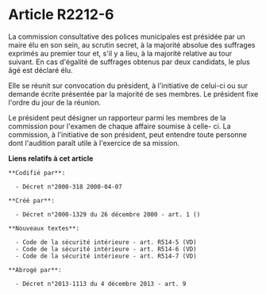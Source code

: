 # Article R2212-6

La commission consultative des polices municipales est présidée par un maire élu en son sein, au scrutin secret, à la
majorité absolue des suffrages exprimés au premier tour et, s'il y a lieu, à la majorité relative au tour suivant. En cas
d'égalité de suffrages obtenus par deux candidats, le plus âgé est déclaré élu.

Elle se réunit sur convocation du président, à l'initiative de celui-ci ou sur demande écrite présentée par la majorité de
ses membres. Le président fixe l'ordre du jour de la réunion.

Le président peut désigner un rapporteur parmi les membres de la commission pour l'examen de chaque affaire soumise à celle-
ci. La commission, à l'initiative de son président, peut entendre toute personne dont l'audition paraît utile à l'exercice de
sa mission.

**Liens relatifs à cet article**

	**Codifié par**:

	  - Décret n°2000-318 2000-04-07

	**Créé par**:

	  - Décret n°2000-1329 du 26 décembre 2000 - art. 1 ()

	**Nouveaux textes**:

	  - Code de la sécurité intérieure - art. R514-5 (VD)
	  - Code de la sécurité intérieure - art. R514-6 (VD)
	  - Code de la sécurité intérieure - art. R514-7 (VD)

	**Abrogé par**:

	  - Décret n°2013-1113 du 4 décembre 2013 - art. 9
